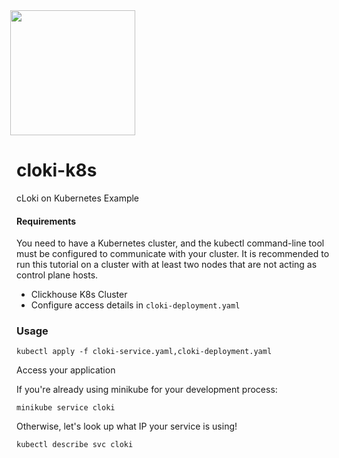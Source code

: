 <img src='https://user-images.githubusercontent.com/1423657/218816262-e0e8d7ad-44d0-4a7d-9497-0d383ed78b83.png' style="margin-left:-10px" width=200>

# cloki-k8s
cLoki on Kubernetes Example


#### Requirements
You need to have a Kubernetes cluster, and the kubectl command-line tool must be configured to communicate with your cluster. It is recommended to run this tutorial on a cluster with at least two nodes that are not acting as control plane hosts. 

- Clickhouse K8s Cluster
- Configure access details in `cloki-deployment.yaml`

### Usage

```
kubectl apply -f cloki-service.yaml,cloki-deployment.yaml
```

Access your application

If you're already using minikube for your development process:
```
minikube service cloki
```

Otherwise, let's look up what IP your service is using!
```
kubectl describe svc cloki
```
